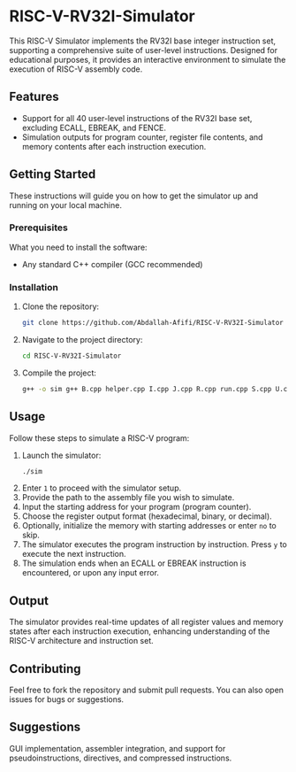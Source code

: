 # RISC-V-RV32I-Simulator

This RISC-V Simulator implements the RV32I base integer instruction set, supporting a comprehensive suite of user-level instructions. Designed for educational purposes, it provides an interactive environment to simulate the execution of RISC-V assembly code.

## Features

- Support for all 40 user-level instructions of the RV32I base set, excluding ECALL, EBREAK, and FENCE.
- Simulation outputs for program counter, register file contents, and memory contents after each instruction execution.

## Getting Started

These instructions will guide you on how to get the simulator up and running on your local machine.

### Prerequisites

What you need to install the software:

- Any standard C++ compiler (GCC recommended)

### Installation

1. Clone the repository:
   ```bash
   git clone https://github.com/Abdallah-Afifi/RISC-V-RV32I-Simulator
   ```
2. Navigate to the project directory:
   ```bash
   cd RISC-V-RV32I-Simulator
   ```
3. Compile the project:
   ```bash
   g++ -o sim g++ B.cpp helper.cpp I.cpp J.cpp R.cpp run.cpp S.cpp U.cpp
   ```

## Usage

Follow these steps to simulate a RISC-V program:

1. Launch the simulator:
   ```bash
   ./sim
   ```
2. Enter `1` to proceed with the simulator setup.
3. Provide the path to the assembly file you wish to simulate.
4. Input the starting address for your program (program counter).
5. Choose the register output format (hexadecimal, binary, or decimal).
6. Optionally, initialize the memory with starting addresses or enter `no` to skip.
7. The simulator executes the program instruction by instruction. Press `y` to execute the next instruction.
8. The simulation ends when an ECALL or EBREAK instruction is encountered, or upon any input error.

## Output

The simulator provides real-time updates of all register values and memory states after each instruction execution, enhancing understanding of the RISC-V architecture and instruction set.

## Contributing

Feel free to fork the repository and submit pull requests. You can also open issues for bugs or suggestions.

## Suggestions

GUI implementation, assembler integration, and support for pseudoinstructions, directives, and compressed instructions.


